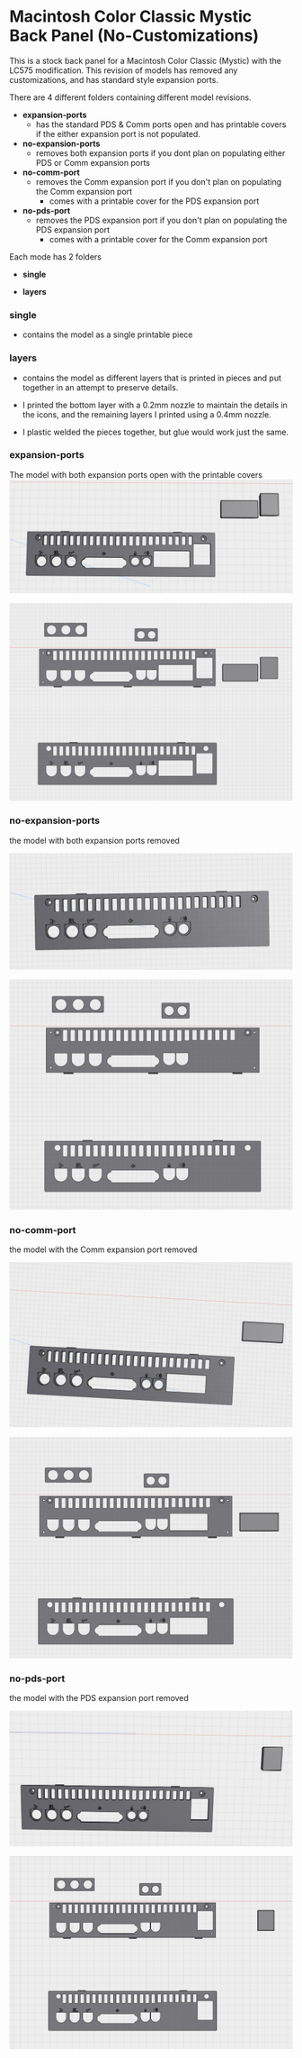 
# Macintosh Color Classic Mystic Back Panel (No-Customizations)

  

This is a stock back panel for a Macintosh Color Classic (Mystic) with the LC575 modification. This revision of models has removed any customizations, and has standard style expansion ports.

There are 4 different folders containing different model revisions.

 - **expansion-ports**
	 - has the standard PDS & Comm ports open and has printable covers if the either expansion port is not populated.
 - **no-expansion-ports**
	 - removes both expansion ports if you dont plan on populating either PDS or Comm expansion ports
 - **no-comm-port**
	 - removes the Comm expansion port if you don't plan on populating the Comm expansion port
		 - comes with a printable cover for the PDS expansion port
 - **no-pds-port**
	 - removes the PDS expansion port if you don't plan on populating the PDS expansion port
		 - comes with a printable cover for the Comm expansion port

Each mode has 2 folders

-  **single**

-  **layers**

  

### single

  

- contains the model as a single printable piece

  
  

### layers

  

- contains the model as different layers that is printed in pieces and put together in an attempt to preserve details.

- I printed the bottom layer with a 0.2mm nozzle to maintain the details in the icons, and the remaining layers I printed using a 0.4mm nozzle.

- I plastic welded the pieces together, but glue would work just the same.

  
  
### expansion-ports
The model with both expansion ports open with the printable covers
![single](https://raw.githubusercontent.com/mcbeav/model-color.classic.mystic.lc575.back.panel/refs/heads/main/no-customizations/expansion-ports/photos/single.PNG)

  

![layers](https://raw.githubusercontent.com/mcbeav/model-color.classic.mystic.lc575.back.panel/refs/heads/main/no-customizations/expansion-ports/photos/layers.PNG)



### no-expansion-ports
the model with both expansion ports removed

![single](https://raw.githubusercontent.com/mcbeav/model-color.classic.mystic.lc575.back.panel/refs/heads/main/no-customizations/no-expansion-ports/photos/single.PNG)

  

![layers](https://raw.githubusercontent.com/mcbeav/model-color.classic.mystic.lc575.back.panel/refs/heads/main/no-customizations/no-expansion-ports/photos/layers.PNG)



### no-comm-port
the model with the Comm expansion port removed

![single](https://raw.githubusercontent.com/mcbeav/model-color.classic.mystic.lc575.back.panel/refs/heads/main/no-customizations/no-comm-port/photos/single.PNG)

  

![layers](https://raw.githubusercontent.com/mcbeav/model-color.classic.mystic.lc575.back.panel/refs/heads/main/no-customizations/no-comm-port/photos/layers.PNG)



### no-pds-port
the model with the PDS expansion port removed

![single](https://raw.githubusercontent.com/mcbeav/model-color.classic.mystic.lc575.back.panel/refs/heads/main/no-customizations/no-pds-port/photos/single.PNG)

  

![layers](https://raw.githubusercontent.com/mcbeav/model-color.classic.mystic.lc575.back.panel/refs/heads/main/no-customizations/no-pds-port/photos/layers.PNG)